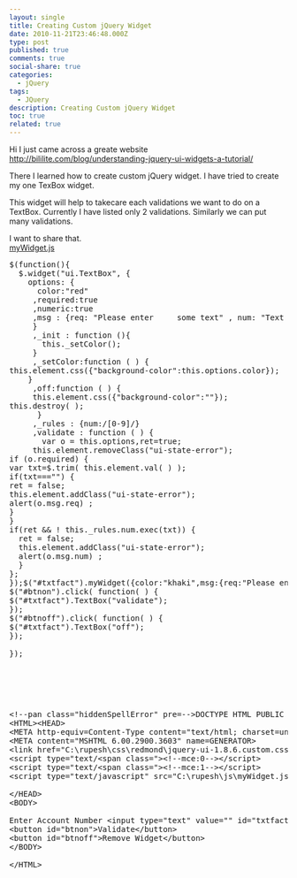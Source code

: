 ```yaml
---
layout: single
title: Creating Custom jQuery Widget
date: 2010-11-21T23:46:48.000Z
type: post
published: true
comments: true
social-share: true
categories:
  - jQuery
tags:
  - JQuery
description: Creating Custom jQuery Widget
toc: true
related: true
---
```


<p>Hi I just came across a greate website <a href="http://bililite.com/blog/understanding-jquery-ui-widgets-a-tutorial/">http://bililite.com/blog/understanding-jquery-ui-widgets-a-tutorial/</a></p>
<p>There I learned how to create custom jQuery widget. I have tried to create my one TexBox widget.</p>
<p>This widget will help to takecare each validations we want to do on a TextBox. Currently I have listed only 2 validations. Similarly we can put many validations.</p>
<p>I want to share that.<br /><span style="text-decoration:underline;">myWidget.js</span></p>
<pre class="EnlighterJSRAW" data-enlighter-language="null">$(function(){<br />  $.widget("ui.TextBox", {<br />    options: {<br />      color:"red"<br />     ,required:true<br />     ,numeric:true<br />     ,msg : {req: "Please enter     some text" , num: "Text should be alphanumeric" }<br />     }<br />     ,_init : function (){<br />       this._setColor();<br />     } <br />     ,_setColor:function ( ) {<br />this.element.css({"background-color":this.options.color});<br />    }<br />     ,off:function ( ) {<br />     this.element.css({"background-color":""}); <br />this.destroy( );<br />      }<br />     ,_rules : {num:/[0-9]/}<br />     ,validate : function ( ) {<br />       var o = this.options,ret=true;<br />     this.element.removeClass("ui-state-error");<br />if (o.required) {<br />var txt=$.trim( this.element.val( ) );<br />if(txt==="") {<br />ret = false;<br />this.element.addClass("ui-state-error");<br />alert(o.msg.req) ;<br />}<br />}<br />if(ret &amp;&amp; ! this._rules.num.exec(txt)) {<br />  ret = false;<br />  this.element.addClass("ui-state-error");<br />  alert(o.msg.num) ;<br />  }<br />};<br />});$("#txtfact").myWidget({color:"khaki",msg:{req:"Please enter your name !!!"}});<br />$("#btnon").click( function( ) {<br />$("#txtfact").TextBox("validate");<br />});<br />$("#btnoff").click( function( ) {<br />$("#txtfact").TextBox("off");<br />});<br /><br />});</pre>
<pre class="EnlighterJSRAW" data-enlighter-language="null"><br /><br /><br /><br /><br />&lt;!--pan class="hiddenSpellError" pre=--&gt;DOCTYPE HTML PUBLIC "-//W3C//DTD HTML 4.0 Transitional//EN"&gt;<br />&lt;HTML&gt;&lt;HEAD&gt;<br />&lt;META http-equiv=Content-Type content="text/html; charset=unicode"&gt;<br />&lt;META content="MSHTML 6.00.2900.3603" name=GENERATOR&gt;<br />&lt;link href="C:\rupesh\css\redmond\jquery-ui-1.8.6.custom.css" rel="stylesheet" type="text/css" /&gt;<br />&lt;script type="text/&lt;span class="&gt;&lt;!--mce:0--&gt;&lt;/script&gt;<br />&lt;script type="text/&lt;span class="&gt;&lt;!--mce:1--&gt;&lt;/script&gt;<br />&lt;script type="text/javascript" src="C:\rupesh\js\myWidget.js"&gt;&lt;/script&gt;<br /><br />&lt;/HEAD&gt;<br />&lt;BODY&gt;<br /><br />Enter Account Number &lt;input type="text" value="" id="txtfact" /&gt;<br />&lt;button id="btnon"&gt;Validate&lt;/button&gt;<br />&lt;button id="btnoff"&gt;Remove Widget&lt;/button&gt;<br />&lt;/BODY&gt;<br /><br />&lt;/HTML&gt;</pre>
